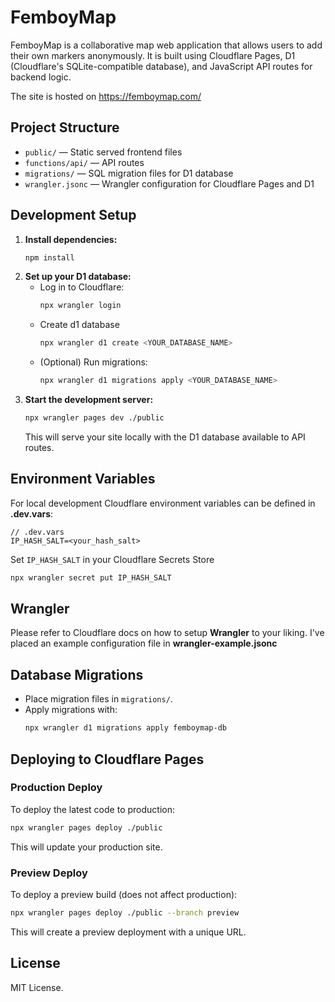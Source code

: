 # FemboyMap

FemboyMap is a collaborative map web application that allows users to add their own markers anonymously. It is built using Cloudflare Pages, D1 (Cloudflare's SQLite-compatible database), and JavaScript API routes for backend logic.

The site is hosted on https://femboymap.com/


## Project Structure
- `public/` — Static served frontend files
- `functions/api/` — API routes
- `migrations/` — SQL migration files for D1 database
- `wrangler.jsonc` — Wrangler configuration for Cloudflare Pages and D1

## Development Setup
1. **Install dependencies:**
   ```sh
   npm install
   ```
2. **Set up your D1 database:**
   - Log in to Cloudflare:
     ```sh
     npx wrangler login
     ```
   - Create d1 database
     ```sh
     npx wrangler d1 create <YOUR_DATABASE_NAME>
     ```
   - (Optional) Run migrations:
     ```sh
     npx wrangler d1 migrations apply <YOUR_DATABASE_NAME>
     ```
3. **Start the development server:**
   ```sh
   npx wrangler pages dev ./public
   ```
   This will serve your site locally with the D1 database available to API routes.

## Environment Variables
For local development Cloudflare environment variables can be defined in **.dev.vars**:
```
// .dev.vars
IP_HASH_SALT=<your_hash_salt>
```

Set `IP_HASH_SALT` in your Cloudflare Secrets Store
```sh
npx wrangler secret put IP_HASH_SALT
```

## Wrangler
Please refer to Cloudflare docs on how to setup **Wrangler** to your liking. I've placed an example configuration file in **wrangler-example.jsonc**

## Database Migrations
- Place migration files in `migrations/`.
- Apply migrations with:
  ```sh
  npx wrangler d1 migrations apply femboymap-db
  ```

## Deploying to Cloudflare Pages

### Production Deploy
To deploy the latest code to production:
```sh
npx wrangler pages deploy ./public
```
This will update your production site.

### Preview Deploy
To deploy a preview build (does not affect production):
```sh
npx wrangler pages deploy ./public --branch preview
```
This will create a preview deployment with a unique URL.

## License
MIT License.
